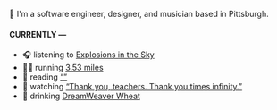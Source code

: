 👋 I'm a software engineer, designer, and musician based in Pittsburgh.

#### CURRENTLY —

* 🎧 listening to [Explosions in the Sky](https://www.last.fm/music/Explosions+in+the+Sky/_/Your+Hand+in+Mine)
* 🏃‍♂️ running [3.53 miles](https://www.strava.com/activities/3789691647)
* 📘 reading [“”]()
* 🍿 watching [“Thank you, teachers. Thank you times infinity.”](https://youtu.be/GqmLCMiUrdo)
* 🍺 drinking [DreamWeaver Wheat](https://untappd.com/user/namoscato/checkin/919903209)
